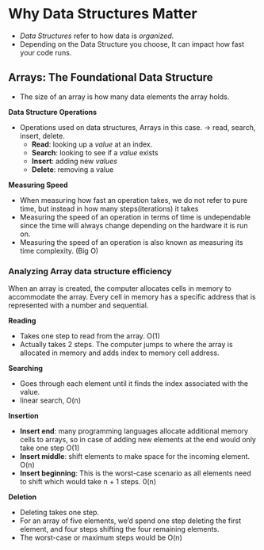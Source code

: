 # Why Data Structures Matter

- _Data Structures_ refer to how data is _organized._
- Depending on the Data Structure you choose, It can impact how fast your code runs.

## Arrays: The Foundational Data Structure

- The size of an array is how many data elements the array holds.

**Data Structure Operations**

- Operations used on data structures, Arrays in this case. → read, search, insert, delete.
  - **Read**: looking up a _value_ at an index.
  - **Search**: looking to see if a _value_ exists
  - **Insert**: adding new _values_
  - **Delete**: removing a value

**Measuring Speed**

- When measuring how fast an operation takes, we do not refer to pure time, but instead in how many steps(iterations) it takes
- Measuring the speed of an operation in terms of time is undependable since the time will always change depending on the hardware it is run on.
- Measuring the speed of an operation is also known as measuring its time complexity. (Big O)

### Analyzing Array data structure efficiency

When an array is created, the computer allocates cells in memory to accommodate the array. Every cell in memory has a specific address that is represented with a number and sequential.

**Reading**

- Takes one step to read from the array. O(1)
- Actually takes 2 steps. The computer jumps to where the array is allocated in memory and adds index to memory cell address.

**Searching**

- Goes through each element until it finds the index associated with the value.
- linear search, O(n)

**Insertion**

- **Insert end**: many programming languages allocate additional memory cells to arrays, so in case of adding new elements at the end would only take one step O(1)
- **Insert middle**: shift elements to make space for the incoming element. O(n)
- **Insert beginning**: This is the worst-case scenario as all elements need to shift which would take n + 1 steps. 0(n)

**Deletion**

- Deleting takes one step.
- For an array of five elements, we’d spend one step deleting the first element, and four steps shifting the four remaining elements.
- The worst-case or maximum steps would be O(n)
